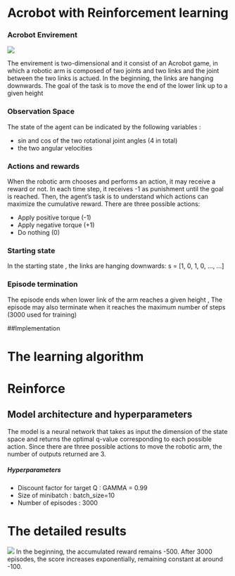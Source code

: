 # Acrobot with Reinforcement learning
### Acrobot Envirement
![](https://i.postimg.cc/3JDvJgrk/alii.png)



The envirement is two-dimensional and it consist of an Acrobot  game, in which a robotic arm is composed of two joints and two links and the joint between the two links is actued. In the beginning, the links are hanging downwards. The goal of the task is to move the end of the lower link up to a given height 
### Observation Space
The state of the agent can be indicated by the following variables :
- sin and cos of the two rotational joint angles (4 in total)
- the two angular velocities



### Actions and rewards
When the robotic arm chooses and performs an action, it may receive a reward or not. In each time step, it receives -1 as punishment until the goal is reached. Then, the agent’s task is to understand which actions can maximize the cumulative reward. There are three possible actions:
- Apply positive torque (-1)
- Apply negative torque (+1)
- Do nothing (0)


### Starting state
In the starting state , the links are hanging downwards: s = [1, 0, 1, 0, ..., ...]

### Episode termination
The episode ends when lower link of the arm reaches a given height , The episode may also terminate when it reaches the maximum number of steps (3000 used for training)

##Implementation
# The learning algorithm
# Reinforce
## Model architecture and  hyperparameters
The model is a neural network that takes as input the dimension of the state space and returns the optimal q-value corresponding to each possible action. Since there are three possible actions to move the robotic arm, the number of outputs returned are 3.
##### Hyperparameters
- Discount factor for target Q : GAMMA = 0.99
- Size of minibatch : batch_size=10
- Number of episodes : 3000


# The detailed results
![](https://i.postimg.cc/gcLVn9Nc/dsds.png)
In the beginning, the accumulated reward remains -500. After 3000 episodes, the score increases exponentially, remaining constant at around -100.








